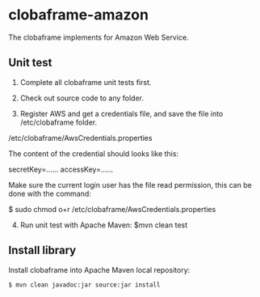 clobaframe-amazon
=================

The clobaframe implements for Amazon Web Service.

Unit test
---------

1. Complete all clobaframe unit tests first.

2. Check out source code to any folder.

3. Register AWS and get a credentials file, and save the file into /etc/clobaframe folder.

/etc/clobaframe/AwsCredentials.properties

The content of the credential should looks like this:

secretKey=......
accessKey=......

Make sure the current login user has the file read permission, this can be done with the command:

$ sudo chmod o+r /etc/clobaframe/AwsCredentials.properties

4. Run unit test with Apache Maven:
    $mvn clean test

Install library
---------------

Install clobaframe into Apache Maven local repository:

    $ mvn clean javadoc:jar source:jar install


